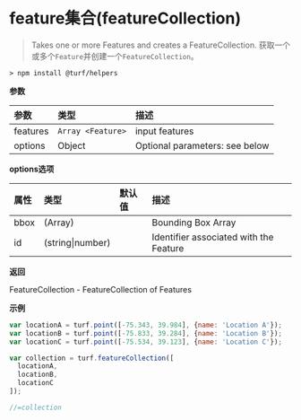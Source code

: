 # feature集合(featureCollection)

> Takes one or more Features and creates a FeatureCollection.
> 获取一个或多个`Feature`并创建一个`FeatureCollection`。

```text
> npm install @turf/helpers
```

**参数**

| 参数     | 类型              | 描述                           |
| :------- | :---------------- | :----------------------------- |
| features | `Array <Feature>` | input features                 |
| options  | Object            | Optional parameters: see below |

**options选项**

| 属性 | 类型             | 默认值 | 描述                                   |
| :--- | :--------------- | :----- | :------------------------------------- |
| bbox | (Array)          |        | Bounding Box Array                     |
| id   | (string\|number) |        | Identifier associated with the Feature |

**返回**

FeatureCollection - FeatureCollection of Features

**示例**

```js
var locationA = turf.point([-75.343, 39.984], {name: 'Location A'});
var locationB = turf.point([-75.833, 39.284], {name: 'Location B'});
var locationC = turf.point([-75.534, 39.123], {name: 'Location C'});

var collection = turf.featureCollection([
  locationA,
  locationB,
  locationC
]);

//=collection
```
